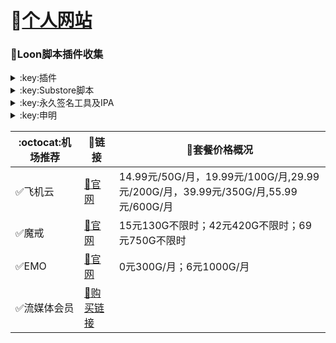 # 🔔[个人网站](https://whatshub.top)
### :balloon:Loon脚本插件收集  


<details>
   <summary>:key:插件</summary>   

🌟加入[插件仓库](https://loons.vercel.app)（原作者peng-ym） 请在[这里](https://github.com/deezertidal/private/issues/2)回复插件路径
|:octocat:插件|:link:链接|:pushpin:操作说明|
|--|--|--|
|:balloon:插件直装|[:link:链接地址](https://whatshub.top/loon.html)|手机访问
|:balloon:插件仓库|[:link:链接地址](https://loons.vercel.app)|手机访问
|:white_check_mark:4in1|[:link:链接地址](https://whatshub.top/plugin/4in1.plugin)|配置-插件-粘贴链接
|:white_check_mark:去广告|[:link:链接地址](https://whatshub.top/plugin/startingad.plugin)|配置-插件-粘贴链接
|:white_check_mark:去广告mix|[:link:链接地址](https://whatshub.top/plugin/adultra.plugin)|配置-插件-粘贴链接
|:white_check_mark:去广告mix+|[:link:链接地址](https://whatshub.top/plugin/adultraplus.plugin)|配置-插件-粘贴链接
|:white_check_mark:Sub-Store|[:link:链接地址](https://raw.githubusercontent.com/Peng-YM/Sub-Store/master/config/Loon.plugin)|配置-插件-粘贴链接
|:white_check_mark:百度云加速|[:link:链接地址](https://whatshub.top/plugin/BaiduCloud.plugin)|配置-插件-粘贴链接
|:white_check_mark:扫描全能王|[:link:链接地址](https://whatshub.top/plugin/CamScanner.plugin)|配置-插件-粘贴链接
|:white_check_mark:Emby|[:link:链接地址](https://whatshub.top/plugin/Emby.plugin)|配置-插件-粘贴链接
|:white_check_mark:酷我会员|[:link:链接地址](https://whatshub.top/plugin/KuwoVip.plugin)|配置-插件-粘贴链接
|:white_check_mark:酷我数字专辑解锁|[:link:链接地址](https://whatshub.top/plugin/kuwo-unlock.plugin)|配置-插件-粘贴链接
|:white_check_mark:历史价格|[:link:链接地址](https://whatshub.top/plugin/Price.plugin)|配置-插件-粘贴链接
|:white_check_mark:WPS会员解锁|[:link:链接地址](https://whatshub.top/plugin/WPS.plugin)|配置-插件-粘贴链接
|:white_check_mark:Nicegram会员解锁|[:link:链接地址](https://whatshub.top/plugin/nicegram.plugin)|配置-插件-粘贴链接
|:white_check_mark:财新文章解锁|[:link:链接地址](https://whatshub.top/plugin/caixin.plugin)|配置-插件-粘贴链接
|:white_check_mark:spotify会员解锁|[:link:链接地址](https://whatshub.top/plugin/SpotifyPremium.plugin)|配置-插件-粘贴链接
|:white_check_mark:SoundCloud Go+|[:link:链接地址](https://whatshub.top/plugin/soundcloud.plugin)|配置-插件-粘贴链接
|:white_check_mark:切换百度搜索|[:link:链接地址](https://whatshub.top/plugin/B-Search.plugin)|配置-插件-粘贴链接 地址栏输入bd+空格+关键字
|:white_check_mark:代理链路检测|[:link:链接地址](https://whatshub.top/plugin/NodeLinkCheck.plugin)|配置-插件-粘贴链接
|:white_check_mark:网络模式切换|[:link:链接地址](https://whatshub.top/plugin/Running-Mode.plugin)|配置-插件-粘贴链接 自行修改[脚本](https://whatshub.top/plugin/Running-Mode.js)参数
|:white_check_mark:波点音乐|[:link:链接地址](https://whatshub.top/plugin/Bodian.plugin)|配置-插件-粘贴链接
|:white_check_mark:禁用iOS更新|[:link:链接地址](https://whatshub.top/plugin/DisableUpdate.plugin)|配置-插件-粘贴链接
|:white_check_mark:奈飞评分|[:link:链接地址](https://whatshub.top/plugin/Ratings.plugin)|配置-插件-粘贴链接
|:white_check_mark:番茄小说|[:link:链接地址](https://whatshub.top/plugin/fanqienovel.plugin)|配置-插件-粘贴链接
|:white_check_mark:TestFlight|[:link:链接地址](https://whatshub.top/plugin/iRingo_TestFlight.plugin)|配置-插件-粘贴链接
|:white_check_mark:BoxJS|[:link:链接地址](https://raw.githubusercontent.com/chavyleung/scripts/master/box/rewrite/boxjs.rewrite.loon.tf.plugin)|配置-插件-粘贴链接-safari-boxjs.com-添加到主屏幕
|:white_check_mark:Bili换区|[:link:链接地址](https://raw.githubusercontent.com/Coldvvater/Loon/master/Plugin/Bili_Auto_Regions.plugin)|配置-插件-粘贴链接
|:white_check_mark:Q-Search|[:link:链接地址](https://raw.githubusercontent.com/Coldvvater/Loon/master/Plugin/Q-Search.plugin)|配置-插件-粘贴链接（需设置duckduckgo为默认搜索引擎）
|:white_check_mark:豆瓣影视|[:link:链接地址](https://raw.githubusercontent.com/Coldvvater/Loon/master/Plugin/DouBanPlay.plugin)|配置-插件-粘贴链接
|:white_check_mark:字幕增强双语|[:link:链接地址](https://raw.githubusercontent.com/DualSubs/DualSubs/main/plugin/DualSubs.plugin)|配置-插件-粘贴链接
|:white_check_mark:YouTube双语|[:link:链接地址](https://raw.githubusercontent.com/DualSubs/DualSubs/main/plugin/DualSubs.YouTube.plugin)|配置-插件-粘贴链接
|:white_check_mark:签到脚本Cookie获取|[:link:链接地址](https://raw.githubusercontent.com/NobyDa/Script/master/Loon/Loon_GetCookie.plugin)|配置-插件-粘贴链接
|:white_check_mark:TF账户管理|[:link:链接地址](https://raw.githubusercontent.com/NobyDa/Script/master/Loon/Loon_TF_Account.plugin)|配置-插件-粘贴链接
|:white_check_mark:巴哈姆特动画疯|[:link:链接地址](https://raw.githubusercontent.com/NobyDa/Script/master/Loon/Loon_Bahamut_ADS.plugin)|配置-插件-粘贴链接
|:white_check_mark:115网盘|[:link:链接地址](https://raw.githubusercontent.com/Tartarus2014/Loon-Script/master/Plugin/115.plugin)|配置-插件-粘贴链接
|:white_check_mark:节点流媒体支持检测|[:link:链接地址](https://raw.githubusercontent.com/Tartarus2014/Loon-Script/master/Plugin/MediaCheck.plugin)|配置-插件-粘贴链接
|:white_check_mark:微博去广告|[:link:链接地址](https://raw.githubusercontent.com/Tartarus2014/Loon-Script/master/Plugin/Block/WeiboAds.plugin)|配置-插件-粘贴链接
|:white_check_mark:知乎去广告|[:link:链接地址](https://raw.githubusercontent.com/Tartarus2014/Loon-Script/master/Plugin/Block/ZhiHu.plugin)|配置-插件-粘贴链接
|:white_check_mark:跳过代理检测|[:link:链接地址](https://raw.githubusercontent.com/Tartarus2014/Loon-Script/master/Plugin/skip-proxy.plugin)|配置-插件-粘贴链接
|:white_check_mark:DNS解析|[:link:链接地址](https://raw.githubusercontent.com/VirgilClyne/VirgilClyne/main/modules/DNS/DNS.plugin)|配置-插件-粘贴链接
|:white_check_mark:iOS天气|[:link:链接地址](https://raw.githubusercontent.com/VirgilClyne/iRingo/main/plugin/Weather.plugin)|配置-插件-粘贴链接
|:white_check_mark:iOS定位|[:link:链接地址](https://raw.githubusercontent.com/VirgilClyne/iRingo/main/plugin/Location.plugin)|配置-插件-粘贴链接
|:white_check_mark:iOSMitM|[:link:链接地址](https://raw.githubusercontent.com/VirgilClyne/iRingo/main/plugin/MitM.plugin)|配置-插件-粘贴链接
|:white_check_mark:Siri|[:link:链接地址](https://raw.githubusercontent.com/VirgilClyne/iRingo/main/plugin/Siri.plugin)|配置-插件-粘贴链接
|:white_check_mark:Apple News|[:link:链接地址](https://raw.githubusercontent.com/VirgilClyne/iRingo/main/plugin/News.plugin)|配置-插件-粘贴链接
|:white_check_mark:Apple TV|[:link:链接地址](https://raw.githubusercontent.com/VirgilClyne/iRingo/main/plugin/TV.plugin)|配置-插件-粘贴链接
|:white_check_mark:流利说解锁|[:link:链接地址](https://whatshub.top/plugin/lls.plugin)|配置-插件-粘贴链接
|:white_check_mark:JibJab|[:link:链接地址](https://whatshub.top/plugin/jibjab.plugin)|配置-插件-粘贴链接
|:white_check_mark:Mix Camera|[:link:链接地址](https://whatshub.top/plugin/mix.plugin)|配置-插件-粘贴链接
|:white_check_mark:Picsart|[:link:链接地址](https://whatshub.top/plugin/picsart.plugin)|配置-插件-粘贴链接
|:white_check_mark:Polarr|[:link:链接地址](https://whatshub.top/plugin/polarr.plugin)|配置-插件-粘贴链接
|:white_check_mark:皮皮虾|[:link:链接地址](https://whatshub.top/plugin/ppx.plugin)|配置-插件-粘贴链接
|:white_check_mark:VSCO|[:link:链接地址](https://whatshub.top/plugin/vsco.plugin)|配置-插件-粘贴链接
|:white_check_mark:小影|[:link:链接地址](https://whatshub.top/plugin/xiaoying.plugin)|配置-插件-粘贴链接
|:white_check_mark:香蕉视频|[:link:链接地址](https://whatshub.top/plugin/xjsp.plugin)|配置-插件-粘贴链接
|:white_check_mark:ColorWidgets小组件|[:link:链接地址](https://whatshub.top/plugin/colorwidgets.plugin)|配置-插件-粘贴链接
|:white_check_mark:Alarmy闹钟解锁|[:link:链接地址](https://whatshub.top/plugin/alarmy.plugin)|配置-插件-粘贴链接
|:white_check_mark:彩云天气提醒|[:link:链接地址](https://whatshub.top/plugin/caiyun.plugin)|配置-插件-粘贴链接
|:white_check_mark:Aloha浏览器|[:link:链接地址](https://whatshub.top/plugin/aloha.plugin)|配置-插件-粘贴链接
|:white_check_mark:BedtimeFan助眠风扇|[:link:链接地址](https://whatshub.top/plugin/BedtimeFan.plugin)|配置-插件-粘贴链接
|:white_check_mark:Bazaart解锁|[:link:链接地址](https://whatshub.top/plugin/bazaart.plugin)|配置-插件-粘贴链接
|:white_check_mark:DailyYoga解锁|[:link:链接地址](https://whatshub.top/plugin/daily-yoga.plugin)|配置-插件-粘贴链接
|:white_check_mark:Darkroom解锁|[:link:链接地址](https://whatshub.top/plugin/darkroom.plugin)|配置-插件-粘贴链接
|:white_check_mark:Fabulous解锁|[:link:链接地址](https://whatshub.top/plugin/fabulous.plugin)|配置-插件-粘贴链接
|:white_check_mark:Invideo解锁|[:link:链接地址](https://whatshub.top/plugin/invideo.plugin)|配置-插件-粘贴链接
|:white_check_mark:忆飞Gif解锁|[:link:链接地址](https://whatshub.top/plugin/giftr.plugin)|配置-插件-粘贴链接
|:white_check_mark:句读解锁|[:link:链接地址](https://whatshub.top/plugin/judou.plugin)|配置-插件-粘贴链接
|:white_check_mark:Kika会员解锁|[:link:链接地址](https://whatshub.top/plugin/kika.plugin)|配置-插件-粘贴链接
|:white_check_mark:Mojo会员解锁|[:link:链接地址](https://whatshub.top/plugin/mojo.plugin)|配置-插件-粘贴链接
|:white_check_mark:Musixmatch解锁|[:link:链接地址](https://whatshub.top/plugin/musixmatch.plugin)|配置-插件-粘贴链接
|:white_check_mark:MyFitnessPal解锁|[:link:链接地址](https://whatshub.top/plugin/myfitnesspal.plugin)|配置-插件-粘贴链接
|:white_check_mark:Now冥想解锁|[:link:链接地址](https://whatshub.top/plugin/now.plugin)|配置-插件-粘贴链接
|:white_check_mark:奶由壁纸解锁|[:link:链接地址](https://whatshub.top/plugin/nybz.plugin)|配置-插件-粘贴链接
|:white_check_mark:Piccollage解锁|[:link:链接地址](https://whatshub.top/plugin/piccollage.plugin)|配置-插件-粘贴链接
|:white_check_mark:Pixelcut解锁|[:link:链接地址](https://whatshub.top/plugin/pixelcut.plugin)|配置-插件-粘贴链接
|:white_check_mark:时光手账解锁|[:link:链接地址](https://whatshub.top/plugin/sgsz.plugin)|配置-插件-粘贴链接
|:white_check_mark:ShadowLink解锁会员节点|[:link:链接地址](https://whatshub.top/plugin/shadowlinkvpn.plugin)|配置-插件-粘贴链接
|:white_check_mark:Smallpdf解锁|[:link:链接地址](https://whatshub.top/plugin/smallpdf.plugin)|配置-插件-粘贴链接
|:white_check_mark:Tangerine解锁|[:link:链接地址](https://whatshub.top/plugin/tangerine.plugin)|配置-插件-粘贴链接
|:white_check_mark:Ten Percent解锁|[:link:链接地址](https://whatshub.top/plugin/tenpercent.plugin)|配置-插件-粘贴链接
|:white_check_mark:迅雷会员解锁|[:link:链接地址](https://whatshub.top/plugin/thunder.plugin)|配置-插件-粘贴链接
|:white_check_mark:Workout For Women解锁|[:link:链接地址](https://whatshub.top/plugin/wfw.plugin)|配置-插件-粘贴链接
|:white_check_mark:Widgetsmith解锁|[:link:链接地址](https://whatshub.top/plugin/widgetsmith.plugin)|配置-插件-粘贴链接
|:white_check_mark:万能变声器解锁|[:link:链接地址](https://whatshub.top/plugin/wnbsq.plugin)|配置-插件-粘贴链接
|:white_check_mark:指尖时光解锁会员|[:link:链接地址](https://whatshub.top/plugin/zjsg.plugin)|配置-插件-粘贴链接
|:white_check_mark:傲软抠图会员|[:link:链接地址](https://whatshub.top/plugin/apowersoft.plugin)|配置-插件-粘贴链接
|:white_check_mark:Appraven Pro|[:link:链接地址](https://whatshub.top/plugin/appraven.plugin)|配置-插件-粘贴链接
|:white_check_mark:布丁锁屏|[:link:链接地址](https://whatshub.top/plugin/bdsp.plugin)|配置-插件-粘贴链接
|:white_check_mark:Bilibili 1080P|[:link:链接地址](https://whatshub.top/plugin/bili.plugin)|配置-插件-粘贴链接
|:white_check_mark:BOOM会员解锁|[:link:链接地址](https://whatshub.top/plugin/boom.plugin)|配置-插件-粘贴链接
|:white_check_mark:克拉壁纸|[:link:链接地址](https://whatshub.top/plugin/clarity.plugin)|配置-插件-粘贴链接
|:white_check_mark:彩云天气SVIP|[:link:链接地址](https://whatshub.top/plugin/colorweather.plugin)|配置-插件-粘贴链接
|:white_check_mark:Ellabook VIP|[:link:链接地址](https://whatshub.top/plugin/ellabook.plugin)|配置-插件-粘贴链接
|:white_check_mark:Fimo Pro|[:link:链接地址](https://whatshub.top/plugin/fimo.plugin)|配置-插件-粘贴链接
|:white_check_mark:i Love PDF解锁|[:link:链接地址](https://whatshub.top/plugin/ilovepdf.plugin)|配置-插件-粘贴链接
|:white_check_mark:美图秀秀VIP|[:link:链接地址](https://whatshub.top/plugin/meituxx.plugin)|配置-插件-粘贴链接
|:white_check_mark:起伏会员解锁|[:link:链接地址](https://whatshub.top/plugin/qifu.plugin)|配置-插件-粘贴链接
|:white_check_mark:Symbolab Pro|[:link:链接地址](https://whatshub.top/plugin/symbolab.plugin)|配置-插件-粘贴链接
|:white_check_mark:Pixiv Show|[:link:链接地址](https://raw.githubusercontent.com/I-am-R-E/Functional-Store-Hub/Master/PixivShow/Loon.plugin)|配置-插件-粘贴链接
|:white_check_mark:B612咔叽|[:link:链接地址](https://whatshub.top/plugin/b612.plugin)|配置-插件-粘贴链接
|:white_check_mark:儿歌点点会员|[:link:链接地址](https://whatshub.top/plugin/egdd.plugin)|配置-插件-粘贴链接
|:white_check_mark:hyperweb会员解锁|[:link:链接地址](https://whatshub.top/plugin/hyperweb.plugin)|配置-插件-粘贴链接
|:white_check_mark:Molycam会员|[:link:链接地址](https://whatshub.top/plugin/molycam.plugin)|配置-插件-粘贴链接
|:white_check_mark:Photomath会员|[:link:链接地址](https://whatshub.top/plugin/photomath.plugin)|配置-插件-粘贴链接
|:white_check_mark:西窗烛解锁|[:link:链接地址](https://whatshub.top/plugin/xcz.plugin)|配置-插件-粘贴链接
|:white_check_mark:Accuweather解锁|[:link:链接地址](https://whatshub.top/plugin/accu.plugin)|配置-插件-粘贴链接
|:white_check_mark:Meistertask解锁|[:link:链接地址](https://whatshub.top/plugin/meistertask.plugin)|配置-插件-粘贴链接
|:white_check_mark:一言解锁|[:link:链接地址](https://whatshub.top/plugin/yiyan.plugin)|配置-插件-粘贴链接
|:white_check_mark:Fantastical解锁|[:link:链接地址](https://whatshub.top/plugin/fantastical.plugin)|配置-插件-粘贴链接
|:white_check_mark:云听解锁|[:link:链接地址](https://whatshub.top/plugin/yunting.plugin)|配置-插件-粘贴链接
|:white_check_mark:豌豆清单解锁|[:link:链接地址](https://whatshub.top/plugin/wdqd.plugin)|配置-插件-粘贴链接
|:white_check_mark:EMMO解锁|[:link:链接地址](https://whatshub.top/plugin/emmo.plugin)|配置-插件-粘贴链接
|:white_check_mark:小习惯解锁|[:link:链接地址](https://whatshub.top/plugin/xxg.plugin)|配置-插件-粘贴链接
|:white_check_mark:读书笔记解锁|[:link:链接地址](https://whatshub.top/plugin/dsbj.plugin)|配置-插件-粘贴链接
|:white_check_mark:斑马海报解锁|[:link:链接地址](https://whatshub.top/plugin/zebra.plugin)|配置-插件-粘贴链接
|:white_check_mark:My Plate解锁|[:link:链接地址](https://whatshub.top/plugin/myplate.plugin)|配置-插件-粘贴链接
|❌I AM解锁|[:link:链接地址](https://whatshub.top/plugin/iam.plugin)|配置-插件-粘贴链接
|:white_check_mark:iMuseum解锁|[:link:链接地址](https://whatshub.top/plugin/imuseum.plugin)|配置-插件-粘贴链接
|:white_check_mark:Audiomack解锁|[:link:链接地址](https://whatshub.top/plugin/audiomack.plugin)|配置-插件-粘贴链接
|:white_check_mark:Grammarly解锁|[:link:链接地址](https://whatshub.top/plugin/grammarly.plugin)|配置-插件-粘贴链接
|:white_check_mark:TOKCAM解锁|[:link:链接地址](https://whatshub.top/plugin/tokcam.plugin)|配置-插件-粘贴链接
|:white_check_mark:图图记账解锁|[:link:链接地址](https://whatshub.top/plugin/tutu.plugin)|配置-插件-粘贴链接
|:white_check_mark:WallCraft解锁|[:link:链接地址](https://whatshub.top/plugin/wallcraft.plugin)|配置-插件-粘贴链接
|:white_check_mark:新语听书解锁|[:link:链接地址](https://whatshub.top/plugin/xyts.plugin)|配置-插件-粘贴链接
|:white_check_mark:一甜相机解锁|[:link:链接地址](https://whatshub.top/plugin/yitian.plugin)|配置-插件-粘贴链接
|:white_check_mark:Grow解锁|[:link:链接地址](https://whatshub.top/plugin/grow.plugin)|配置-插件-粘贴链接
|:white_check_mark:Xmind思维导图|[:link:链接地址](https://whatshub.top/plugin/xmind.plugin)|配置-插件-粘贴链接
|:white_check_mark:微信公众号去广告|[:link:链接地址](https://whatshub.top/plugin/wechatad.plugin)|配置-插件-粘贴链接
|:white_check_mark:微博去广告|[:link:链接地址](https://whatshub.top/plugin/weiboad.plugin)|配置-插件-粘贴链接
|:white_check_mark:哔哩哔哩去广告|[:link:链接地址](https://whatshub.top/plugin/biliad.plugin)|配置-插件-粘贴链接
|:white_check_mark:喜马拉雅去广告|[:link:链接地址](https://whatshub.top/plugin/xmlyad.plugin)|配置-插件-粘贴链接
|:white_check_mark:网易蜗牛阅读|[:link:链接地址](https://whatshub.top/plugin/wnds.plugin)|配置-插件-粘贴链接
|:white_check_mark:马卡龙玩图|[:link:链接地址](https://whatshub.top/plugin/mklwt.plugin)|配置-插件-粘贴链接
|:white_check_mark:第一弹解锁|[:link:链接地址](https://whatshub.top/plugin/dyd.plugin)|配置-插件-粘贴链接
|:white_check_mark:海豚记账本|[:link:链接地址](https://whatshub.top/plugin/htjzb.plugin)|配置-插件-粘贴链接
|:white_check_mark:PEAK解锁|[:link:链接地址](https://whatshub.top/plugin/peak.plugin)|配置-插件-粘贴链接
|:white_check_mark:Pillow解锁|[:link:链接地址](https://whatshub.top/plugin/pillow.plugin)|配置-插件-粘贴链接
|:white_check_mark:PocketLists解锁|[:link:链接地址](https://whatshub.top/plugin/pocketlists.plugin)|配置-插件-粘贴链接
|:white_check_mark:知音漫客解锁|[:link:链接地址](https://whatshub.top/plugin/zymk.plugin)|配置-插件-粘贴链接
|:white_check_mark:有道云笔记解锁|[:link:链接地址](https://whatshub.top/plugin/ydybj.plugin)|配置-插件-粘贴链接
|:white_check_mark:Vista看天下解锁|[:link:链接地址](https://whatshub.top/plugin/vista.plugin)|配置-插件-粘贴链接
|:white_check_mark:PhotosShop Express会员解锁|[:link:链接地址](https://whatshub.top/plugin/photoshop.plugin)|配置-插件-粘贴链接
|:white_check_mark:人人视频去广告|[:link:链接地址](https://whatshub.top/plugin/rrsp.plugin)|配置-插件-粘贴链接
|:white_check_mark:七猫小说解锁|[:link:链接地址](https://whatshub.top/plugin/qmxs.plugin)|配置-插件-粘贴链接
|:white_check_mark:漫画台小程序解锁|[:link:链接地址](https://whatshub.top/plugin/mht.plugin)|配置-插件-粘贴链接
|:white_check_mark:Notability解锁|[:link:链接地址](https://whatshub.top/plugin/notability.plugin)|配置-插件-粘贴链接
|:white_check_mark:爱美剧解锁|[:link:链接地址](https://whatshub.top/plugin/amj.plugin)|配置-插件-粘贴链接
|:white_check_mark:白描黄金会员|[:link:链接地址](https://whatshub.top/plugin/baimiao.plugin)|配置-插件-粘贴链接
|:white_check_mark:OldRoll相机解锁|[:link:链接地址](https://whatshub.top/plugin/oldroll.plugin)|配置-插件-粘贴链接
|:white_check_mark:少年得到解锁会员|[:link:链接地址](https://whatshub.top/plugin/sndd.plugin)|配置-插件-粘贴链接
|:white_check_mark:大蓝鲸|[:link:链接地址](https://whatshub.top/plugin/dalanjing.plugin)|配置-插件-粘贴链接
|:white_check_mark:螺畤大语文解锁会员|[:link:链接地址](https://whatshub.top/plugin/lsdyw.plugin)|配置-插件-粘贴链接
|:white_check_mark:语文趣配音解锁会员|[:link:链接地址](https://whatshub.top/plugin/ywqpy.plugin)|配置-插件-粘贴链接
|:white_check_mark:配音秀解锁会员|[:link:链接地址](https://whatshub.top/plugin/pyx.plugin)|配置-插件-粘贴链接
|:white_check_mark:纸条年度会员解锁|[:link:链接地址](https://whatshub.top/plugin/zhitiao.plugin)|配置-插件-粘贴链接
|:white_check_mark:石墨文档解锁|[:link:链接地址](https://whatshub.top/plugin/smwd.plugin)|配置-插件-粘贴链接
|:white_check_mark:美篇解锁vip|[:link:链接地址](https://whatshub.top/plugin/meipian.plugin)|配置-插件-粘贴链接
|:white_check_mark:Adobe LightRoom解锁|[:link:链接地址](https://whatshub.top/plugin/lightroom.plugin)|配置-插件-粘贴链接
|:white_check_mark:Calm解锁|[:link:链接地址](https://whatshub.top/plugin/calm.plugin)|配置-插件-粘贴链接
|:white_check_mark:NFC门禁卡公交卡|[:link:链接地址](https://whatshub.top/plugin/nfc.plugin)|配置-插件-粘贴链接
|:white_check_mark:搜图神器|[:link:链接地址](https://whatshub.top/plugin/stsq.plugin)|配置-插件-粘贴链接
|:white_check_mark:https抓包|[:link:链接地址](https://whatshub.top/plugin/https.plugin)|配置-插件-粘贴链接
|:white_check_mark:SSA丝社|[:link:链接地址](https://whatshub.top/plugin/ssa.plugin)|配置-插件-粘贴链接
|:white_check_mark:小小优趣|[:link:链接地址](https://whatshub.top/plugin/xxyq.plugin)|配置-插件-粘贴链接
|:white_check_mark:幻影相册|[:link:链接地址](https://whatshub.top/plugin/hyxc.plugin)|配置-插件-粘贴链接
|:white_check_mark:精塾国学|[:link:链接地址](https://whatshub.top/plugin/jsgx.plugin)|配置-插件-粘贴链接
|:white_check_mark:PrettyUp|[:link:链接地址](https://whatshub.top/plugin/prettyup.plugin)|配置-插件-粘贴链接
|:white_check_mark:Cubox|[:link:链接地址](https://whatshub.top/plugin/cubox.plugin)|配置-插件-粘贴链接
|:white_check_mark:pandora订阅管理|[:link:链接地址](https://whatshub.top/plugin/pandora.plugin)|配置-插件-粘贴链接
|:white_check_mark:微信阅读积分兑换|[:link:链接地址](https://whatshub.top/plugin/wechatread.plugin)|请查阅脚本内教程
|:white_check_mark:来音智能陪练|[:link:链接地址](https://whatshub.top/plugin/ly.plugin)|配置-插件-粘贴链接
|:white_check_mark:熊掌记|[:link:链接地址](https://whatshub.top/plugin/xzj.plugin)|配置-插件-粘贴链接
|❌Notboring解锁|[:link:链接地址](https://whatshub.top/plugin/notboring.plugin)|配置-插件-粘贴链接
|:white_check_mark:如期扫码解锁|[:link:链接地址](https://whatshub.top/plugin/rq.plugin)|配置-插件-粘贴链接
|:white_check_mark:CEO周课|[:link:链接地址](https://whatshub.top/plugin/ceo.plugin)|配置-插件-粘贴链接
|:white_check_mark:Fileball|[:link:链接地址](https://whatshub.top/plugin/fileball.plugin)|配置-插件-粘贴链接
|:white_check_mark:1blocker|[:link:链接地址](https://whatshub.top/plugin/1blocker.plugin)|配置-插件-粘贴链接
|:white_check_mark:AI换脸秀|[:link:链接地址](https://whatshub.top/plugin/ai.plugin)|配置-插件-粘贴链接
|:white_check_mark:proknockout|[:link:链接地址](https://whatshub.top/plugin/proknockout.plugin)|配置-插件-粘贴链接
|:white_check_mark:青柠海报|[:link:链接地址](https://whatshub.top/plugin/qnhb.plugin)|配置-插件-粘贴链接
|:white_check_mark:FainTV|[:link:链接地址](https://whatshub.top/plugin/faintv.plugin)|配置-插件-粘贴链接
|:white_check_mark:微信听书|[:link:链接地址](https://whatshub.top/plugin/wxts.plugin)|配置-插件-粘贴链接
|:white_check_mark:人民日报去广告|[:link:链接地址](https://whatshub.top/plugin/rmrb.plugin)|配置-插件-粘贴链接
|:white_check_mark:爱企查|[:link:链接地址](https://whatshub.top/plugin/aqc.plugin)|配置-插件-粘贴链接
|:white_check_mark:微信读书免费卡解锁|[:link:链接地址](https://whatshub.top/plugin/wxds.plugin)|配置-插件-粘贴链接
|:white_check_mark:chic|[:link:链接地址](https://whatshub.top/plugin/chic.plugin)|配置-插件-粘贴链接
|:white_check_mark:有道词典|[:link:链接地址](https://whatshub.top/plugin/ydcd.plugin)|配置-插件-粘贴链接
|:white_check_mark:一路听天下|[:link:链接地址](https://whatshub.top/plugin/ylttx.plugin)|配置-插件-粘贴链接
|:white_check_mark:网速测试大师|[:link:链接地址](https://whatshub.top/plugin/wscsds.plugin)|配置-插件-粘贴链接
|:white_check_mark:网速管家|[:link:链接地址](https://whatshub.top/plugin/wsgj.plugin)|配置-插件-粘贴链接
|:white_check_mark:EFEKT美易|[:link:链接地址](https://whatshub.top/plugin/efekt.plugin)|配置-插件-粘贴链接
|:white_check_mark:WPS稻壳|[:link:链接地址](https://whatshub.top/plugin/doc.plugin)|配置-插件-粘贴链接
|:white_check_mark:米克锁屏|[:link:链接地址](https://whatshub.top/plugin/mksp.plugin)|配置-插件-粘贴链接
|:white_check_mark:阿布睡前故事|[:link:链接地址](https://whatshub.top/plugin/absqgs.plugin)|配置-插件-粘贴链接
|:white_check_mark:collart|[:link:链接地址](https://whatshub.top/plugin/collart.plugin)|配置-插件-粘贴链接
|:white_check_mark:博商小麦|[:link:链接地址](https://whatshub.top/plugin/bsxm.plugin)|配置-插件-粘贴链接
|:white_check_mark:MEMRISE|[:link:链接地址](https://whatshub.top/plugin/memrise.plugin)|配置-插件-粘贴链接
|:white_check_mark:堆糖|[:link:链接地址](https://whatshub.top/plugin/duitang.plugin)|配置-插件-粘贴链接
|:white_check_mark:Flomo|[:link:链接地址](https://whatshub.top/plugin/folomo.plugin)|配置-插件-粘贴链接
|:white_check_mark:APTV|[:link:链接地址](https://whatshub.top/plugin/aptv.plugin)|配置-插件-粘贴链接
|:white_check_mark:香哈菜谱大全|[:link:链接地址](https://whatshub.top/plugin/cp.plugin)|配置-插件-粘贴链接
|:white_check_mark:长相思|[:link:链接地址](https://whatshub.top/plugin/cxs.plugin)|配置-插件-粘贴链接
|:white_check_mark:电子请柬制作|[:link:链接地址](https://whatshub.top/plugin/dzqj.plugin)|配置-插件-粘贴链接
|:white_check_mark:黄油相机|[:link:链接地址](https://whatshub.top/plugin/hyxj.plugin)|配置-插件-粘贴链接
|:white_check_mark:Lingokids|[:link:链接地址](https://whatshub.top/plugin/lingokids.plugin)|配置-插件-粘贴链接
|:white_check_mark:百度文库阅读解锁|[:link:链接地址](https://whatshub.top/plugin/bdwk.plugin)|配置-插件-粘贴链接
|:white_check_mark:Craft|[:link:链接地址](https://whatshub.top/plugin/craft.plugin)|配置-插件-粘贴链接
|:white_check_mark:Panda小组件|[:link:链接地址](https://whatshub.top/plugin/panda.plugin)|配置-插件-粘贴链接
|:white_check_mark:Keep|[:link:链接地址](https://whatshub.top/plugin/keep.plugin)|配置-插件-粘贴链接
|:white_check_mark:Documents|[:link:链接地址](https://whatshub.top/plugin/documents.plugin)|配置-插件-粘贴链接
|:white_check_mark:Planny|[:link:链接地址](https://whatshub.top/plugin/planny.plugin)|配置-插件-粘贴链接
|:white_check_mark:Ego Reader|[:link:链接地址](https://whatshub.top/plugin/ego.plugin)|配置-插件-粘贴链接
|:white_check_mark:极速扫描仪|[:link:链接地址](https://whatshub.top/plugin/jssmy.plugin)|配置-插件-粘贴链接
|:white_check_mark:指尖笔记|[:link:链接地址](https://whatshub.top/plugin/zjbj.plugin)|配置-插件-粘贴链接
|:white_check_mark:钱迹|[:link:链接地址](https://whatshub.top/plugin/qj.plugin)|配置-插件-粘贴链接
|:white_check_mark:Agenda|[:link:链接地址](https://whatshub.top/plugin/agenda.plugin)|配置-插件-粘贴链接
|:white_check_mark:多重搜索|[:link:链接地址](https://whatshub.top/plugin/multisearch.plugin)|配置-插件-粘贴链接
|:white_check_mark:即刻运动|[:link:链接地址](https://whatshub.top/plugin/jkyd.plugin)|配置-插件-粘贴链接
|:white_check_mark:Day One|[:link:链接地址](https://whatshub.top/plugin/dayone.plugin)|配置-插件-粘贴链接
|:white_check_mark:Usage|[:link:链接地址](https://whatshub.top/plugin/usage.plugin)|配置-插件-粘贴链接
|:white_check_mark:谜底时钟|[:link:链接地址](https://whatshub.top/plugin/mdsz.plugin)|配置-插件-粘贴链接
|:white_check_mark:MoenyThings|[:link:链接地址](https://whatshub.top/plugin/moneythings.plugin)|配置-插件-粘贴链接
|:white_check_mark:手机扫描仪|[:link:链接地址](https://whatshub.top/plugin/sjsmy.plugin)|配置-插件-粘贴链接
|:white_check_mark:Sorted|[:link:链接地址](https://whatshub.top/plugin/sorted.plugin)|配置-插件-粘贴链接
|:white_check_mark:尽简衣橱|[:link:链接地址](https://whatshub.top/plugin/jjyc.plugin)|配置-插件-粘贴链接
|:white_check_mark:看理想|[:link:链接地址](https://whatshub.top/plugin/klx.plugin)|配置-插件-粘贴链接
|:white_check_mark:目标地图|[:link:链接地址](https://whatshub.top/plugin/mbdt.plugin)|配置-插件-粘贴链接
|:white_check_mark:拼图酱|[:link:链接地址](https://whatshub.top/plugin/ptj.plugin)|配置-插件-粘贴链接
|:white_check_mark:向日葵阅读|[:link:链接地址](https://whatshub.top/plugin/xrk.plugin)|配置-插件-粘贴链接
|:white_check_mark:卡片日记|[:link:链接地址](https://whatshub.top/plugin/kprj.plugin)|配置-插件-粘贴链接
|:white_check_mark:莉景天气|[:link:链接地址](https://whatshub.top/plugin/ljtq.plugin)|配置-插件-粘贴链接
|:white_check_mark:Motivation|[:link:链接地址](https://whatshub.top/plugin/motivation.plugin)|配置-插件-粘贴链接
|:white_check_mark:PDF Viewer|[:link:链接地址](https://whatshub.top/plugin/pdfviewer.plugin)|配置-插件-粘贴链接
|:white_check_mark:Percento|[:link:链接地址](https://whatshub.top/plugin/percento.plugin)|配置-插件-粘贴链接
|:white_check_mark:Pixelance|[:link:链接地址](https://whatshub.top/plugin/pixelance.plugin)|配置-插件-粘贴链接
|:white_check_mark:Retake|[:link:链接地址](https://whatshub.top/plugin/retake.plugin)|配置-插件-粘贴链接
|:white_check_mark:色采|[:link:链接地址](https://whatshub.top/plugin/sc.plugin)|配置-插件-粘贴链接
|:white_check_mark:闪萌表情|[:link:链接地址](https://whatshub.top/plugin/smbq.plugin)|配置-插件-粘贴链接
|:white_check_mark:音频剪辑|[:link:链接地址](https://whatshub.top/plugin/ypjj.plugin)|配置-插件-粘贴链接
|:white_check_mark:Varlens|[:link:链接地址](https://whatshub.top/plugin/varlens.plugin)|配置-插件-粘贴链接
|:white_check_mark:一木记账|[:link:链接地址](https://whatshub.top/plugin/ymjz.plugin)|配置-插件-粘贴链接
|:white_check_mark:Drafts|[:link:链接地址](https://whatshub.top/plugin/drafts.plugin)|配置-插件-粘贴链接
|:white_check_mark:叮叮水印相机|[:link:链接地址](https://whatshub.top/plugin/ddsyxj.plugin)|配置-插件-粘贴链接
|:white_check_mark:Emote|[:link:链接地址](https://whatshub.top/plugin/emote.plugin)|配置-插件-粘贴链接
|:white_check_mark:灵敢足迹|[:link:链接地址](https://whatshub.top/plugin/lgzj.plugin)|配置-插件-粘贴链接
|:white_check_mark:7分钟HIIT运动|[:link:链接地址](https://whatshub.top/plugin/seven.plugin)|配置-插件-粘贴链接
|:white_check_mark:私密相册管家|[:link:链接地址](https://whatshub.top/plugin/smxcgj.plugin)|配置-插件-粘贴链接
|:white_check_mark:FitnessView|[:link:链接地址](https://whatshub.top/plugin/fnv.plugin)|配置-插件-粘贴链接
|:white_check_mark:TODO清单|[:link:链接地址](https://whatshub.top/plugin/todo.plugin)|配置-插件-粘贴链接
|:white_check_mark:淘票票评分|[:link:链接地址](https://whatshub.top/plugin/tpp.plugin)|配置-插件-粘贴链接
|:white_check_mark:天天豆|[:link:链接地址](https://whatshub.top/plugin/ttd.plugin)|配置-插件-粘贴链接
|:white_check_mark:咖映|[:link:链接地址](https://whatshub.top/plugin/ky.plugin)|配置-插件-粘贴链接
|:white_check_mark:VCUS|[:link:链接地址](https://whatshub.top/plugin/vcus.plugin)|配置-插件-粘贴链接
|:white_check_mark:傲软PDF编辑|[:link:链接地址](https://whatshub.top/plugin/arpdfbj.plugin)|配置-插件-粘贴链接
|:white_check_mark:傲软投屏|[:link:链接地址](https://whatshub.top/plugin/artp.plugin)|配置-插件-粘贴链接
|:white_check_mark:幻休|[:link:链接地址](https://whatshub.top/plugin/hx.plugin)|配置-插件-粘贴链接
|:white_check_mark:绘影字幕|[:link:链接地址](https://whatshub.top/plugin/hyzm.plugin)|配置-插件-粘贴链接
|:white_check_mark:汇中考|[:link:链接地址](https://whatshub.top/plugin/hzk.plugin)|配置-插件-粘贴链接
|:white_check_mark:iScreen|[:link:链接地址](https://whatshub.top/plugin/iscreen.plugin)|配置-插件-粘贴链接
|:white_check_mark:小组件盒子|[:link:链接地址](https://whatshub.top/plugin/xzjhz.plugin)|配置-插件-粘贴链接
|:white_check_mark:佐糖|[:link:链接地址](https://whatshub.top/plugin/zt.plugin)|配置-插件-粘贴链接
|:white_check_mark:飞鱼计划|[:link:链接地址](https://whatshub.top/plugin/fyjh.plugin)|配置-插件-粘贴链接
|:white_check_mark:过期啦|[:link:链接地址](https://whatshub.top/plugin/gql.plugin)|配置-插件-粘贴链接
|:white_check_mark:乃糖小组件|[:link:链接地址](https://whatshub.top/plugin/nt.plugin)|配置-插件-粘贴链接
|:white_check_mark:一书一课|[:link:链接地址](https://whatshub.top/plugin/ysyk.plugin)|配置-插件-粘贴链接
|:white_check_mark:充电助手|[:link:链接地址](https://whatshub.top/plugin/cdzs.plugin)|配置-插件-粘贴链接
|:white_check_mark:电视家|[:link:链接地址](https://whatshub.top/plugin/dsj.plugin)|配置-插件-粘贴链接
|:white_check_mark:Endel|[:link:链接地址](https://whatshub.top/plugin/endel.plugin)|配置-插件-粘贴链接
|:white_check_mark:格至日记|[:link:链接地址](https://whatshub.top/plugin/gzrj.plugin)|配置-插件-粘贴链接
|:white_check_mark:高德地图去广告|[:link:链接地址](https://whatshub.top/plugin/gddt.plugin)|配置-插件-粘贴链接
|:white_check_mark:好事发生|[:link:链接地址](https://whatshub.top/plugin/hsfs.plugin)|配置-插件-粘贴链接
|:white_check_mark:简讯|[:link:链接地址](https://whatshub.top/plugin/jianxun.plugin)|配置-插件-粘贴链接
|:white_check_mark:可拍|[:link:链接地址](https://whatshub.top/plugin/kepai.plugin)|配置-插件-粘贴链接
|:white_check_mark:Lifeviewer|[:link:链接地址](https://whatshub.top/plugin/lifeviewer.plugin)|配置-插件-粘贴链接
|:white_check_mark:Relens|[:link:链接地址](https://whatshub.top/plugin/relens.plugin)|配置-插件-粘贴链接
|:white_check_mark:Vivacut|[:link:链接地址](https://whatshub.top/plugin/vivacut.plugin)|配置-插件-粘贴链接
|:white_check_mark:Watchout|[:link:链接地址](https://whatshub.top/plugin/watchout.plugin)|配置-插件-粘贴链接
|:white_check_mark:无痕去水印|[:link:链接地址](https://whatshub.top/plugin/whqsy.plugin)|配置-插件-粘贴链接
|:white_check_mark:节点信息查询|[:link:链接地址](https://whatshub.top/plugin/GeoLocation.plugin)|配置-插件-粘贴链接
|:white_check_mark:一键换脸|[:link:链接地址](https://whatshub.top/plugin/yjhl.plugin)|配置-插件-粘贴链接
|:white_check_mark:Styleart|[:link:链接地址](https://whatshub.top/plugin/styleart.plugin)|配置-插件-粘贴链接
|:white_check_mark:流媒体解锁查询|[:link:链接地址](https://whatshub.top/plugin/MediaChecker.plugin)|配置-插件-粘贴链接
|:white_check_mark:7动|[:link:链接地址](https://whatshub.top/plugin/7dong.plugin)|配置-插件-粘贴链接
|:white_check_mark:生活指数通知|[:link:链接地址](https://whatshub.top/plugin/lifeindex.plugin)|配置-插件-粘贴链接
|:white_check_mark:海报工厂|[:link:链接地址](https://whatshub.top/plugin/hbgc.plugin)|配置-插件-粘贴链接
|:white_check_mark:我的番茄|[:link:链接地址](https://whatshub.top/plugin/wdfq.plugin)|配置-插件-粘贴链接
|:white_check_mark:FoMz|[:link:链接地址](https://whatshub.top/plugin/fomz.plugin)|配置-插件-粘贴链接
|:white_check_mark:日杂相机|[:link:链接地址](https://whatshub.top/plugin/rzxj.plugin)|配置-插件-粘贴链接
|:white_check_mark:古诗词大全|[:link:链接地址](https://whatshub.top/plugin/gscdq.plugin)|配置-插件-粘贴链接
|:white_check_mark:Mondly|[:link:链接地址](https://whatshub.top/plugin/mondly.plugin)|配置-插件-粘贴链接
|:white_check_mark:猫头鹰文件|[:link:链接地址](https://whatshub.top/plugin/mtywj.plugin)|配置-插件-粘贴链接
|:white_check_mark:YouTube去广告|[:link:链接地址](https://whatshub.top/plugin/youtube.plugin)|配置-插件-粘贴链接
|:white_check_mark:汉堡儿童故事|[:link:链接地址](https://whatshub.top/plugin/hbetgs.plugin)|配置-插件-粘贴链接
|:white_check_mark:iconKiller|[:link:链接地址](https://whatshub.top/plugin/iconkiller.plugin)|配置-插件-粘贴链接
|:white_check_mark:中华诗词库|[:link:链接地址](https://whatshub.top/plugin/zhsck.plugin)|配置-插件-粘贴链接
|:white_check_mark:字体册|[:link:链接地址](https://whatshub.top/plugin/ztc.plugin)|配置-插件-粘贴链接
|:white_check_mark:配音|[:link:链接地址](https://whatshub.top/plugin/peiyin.plugin)|配置-插件-粘贴链接
|:white_check_mark:AdGuard|[:link:链接地址](https://whatshub.top/plugin/adguard.plugin)|配置-插件-粘贴链接
|:white_check_mark:阿里云盘签到|[:link:链接地址](https://whatshub.top/plugin/aliyun.plugin)|配置-插件-粘贴链接





****
* 解锁类插件一般需要登录账号恢复购买，如不生效，请卸载重装。
* 除集合类外，脚本插件均署名原作者，如有署名错误，请联系邮箱更正。
* 如需修改或分享，请保留作者信息。

</details>



<details>
  <summary>:key:Substore脚本</summary>  

|:octocat:Sub-Store脚本|:link:链接|:pushpin:操作说明|
|--|--|--|
|:white_check_mark:脚本操作：重命名|[:link:链接地址](https://raw.githubusercontent.com/qwerzl/rename.js/main/rename.js#input=zh&output=zh&airport=你需要的机场名)|SubStore-订阅编辑-添加操作-脚本操作-粘贴链接（自行修改自己的机场名）
|:white_check_mark:脚本过滤：筛选80 443端口|[:link:链接地址](https://raw.githubusercontent.com/deezertidal/private/main/port-filter.js)|SubStore-订阅编辑-添加操作-脚本过滤-粘贴链接
|:white_check_mark:脚本过滤：筛选80,443，vmess,ws节点(免流节点)|[:link:链接地址](https://raw.githubusercontent.com/deezertidal/private/main/nodes-filter.js)|SubStore-订阅编辑-添加操作-脚本过滤-粘贴链接
|:white_check_mark:脚本操作：修改host混淆|[:link:链接地址](https://raw.githubusercontent.com/deezertidal/private/main/vmess-host.js)|SubStore-订阅编辑-添加操作-脚本操作-粘贴链接（自行修改参数）

</details>


<details>

  <summary>:key:永久签名工具及IPA</summary>  
  
|:octocat:签名工具|:link:链接|:pushpin:操作说明|
|--|--|--|
|:white_check_mark:TrollStore 永久签名|[:link:教程](https://github.com/deezertidal/shadowrocket-rules/blob/main/TrollStore.MD)|支持iOS14.0-15.4.1
|:white_check_mark:Youtube.ipa|[:link:链接地址](https://github.com/qnblackcat/uYouPlus/releases/download/v18.08.1-2.3.1/uYouPlus_18.08.1_2.3.1.ipa)|去广告 后台播放音乐 画中画
|:white_check_mark:微信双开.ipa|[:link:链接地址](https://github.com/zwf234/WeChat/releases)|双开
|:white_check_mark:Appstore++|[:link:链接地址](https://ipa.store/2886.html)|降级工具
|:white_check_mark:Tiktok.ipa|[:link:链接地址](https://drive.google.com/file/d/1XMbpcMiv2yYEw6ApYG8sCL9oGNbPpcJ5/view?usp=drivesdk)|内置换区功能
|:white_check_mark:No homebar|[:link:链接地址](https://appdb.to/app/cydia/1900001061)|隐藏屏幕底部横条
|:white_check_mark:Trollspeed.ipa|[:link:链接地址](https://drive.google.com/file/d/17HIcHpiclJnFi_pAVpc71rTsDAL3JKCn/view)|显示网速
|:white_check_mark:其他.ipa|[:link:链接地址](https://appdb.to/search/?type=cydia)，[:link:链接地址](https://ipa.store)|



</details>


 <details>
  <summary>:key:申明</summary>

## :warning:免责声明：

* 本项目涉及的任何解锁和解密分析脚本仅用于资源共享和学习研究，不能保证其合法性，准确性，完整性和有效性，请根据情况自行判断.

* 间接使用脚本的任何用户，包括但不限于建立VPS或在某些行为违反国家/地区法律或相关法规的情况下进行传播, 本项目对于由此引起的任何隐私泄漏或其他后果概不负责.

* 请勿将Script项目的任何内容用于商业或非法目的，否则后果自负.

* 如果任何单位或个人认为该项目的脚本可能涉嫌侵犯其权利，则应及时通知并提供身份证明，所有权证明，我们将在收到认证文件后删除相关脚本.

* 对任何脚本问题概不负责，包括但不限于由任何脚本错误导致的任何损失或损害.

* 您必须在下载后的24小时内从计算机或手机中完全删除以上内容.

* 任何以任何方式查看此项目的人或直接或间接使用该Script项目的任何脚本的使用者都应仔细阅读此声明。保留随时更改或补充此免责声明的权利。一旦使用并复制了任何相关脚本或Script项目的规则，则视为您已接受此免责声明.

### 特别感谢（排名不分先后,如有遗漏请提醒补充）：

* [@ddgksf2013](https://github.com/ddgksf2013)

* [@Marol62926](https://github.com/Marol62926)

* [@Tartarus2014](https://github.com/Tartarus2014)

* [@I-am-R-E](https://github.com/I-am-R-E)

* [@yqc007](https://github.com/yqc007)

* [@nzw9314](https://github.com/nzw9314)

* [@Qure](https://github.com/Koolson/Qure)

* [@Orz](https://github.com/Orz-3/mini)

* [@NobyDa](https://github.com/NobyDa)

* [@lhie1](https://github.com/lhie1)

* [@ConnersHua](https://github.com/ConnersHua)

* [@chavyleung](https://github.com/chavyleung)

* [@yichahucha](https://github.com/yichahucha)

* [@langkhach270389](https://github.com/langkhach270389)

* [@Choler](https://github.com/Choler)

* [@onewayticket255](https://github.com/onewayticket255)

* [@NavePnow](https://github.com/NavePnow)

* [@Meeta](https://github.com/MeetaGit)

* [@Neurogram-R](https://github.com/Neurogram-R)

* [@sazs34](https://github.com/sazs34)

* [@uniqueque](https://github.com/uniqueque)

* [@eHpo](https://github.com/eHpo1/Rules)

* [@Sunert](https://github.com/Sunert/Scripts)

* [@songyangzz](https://github.com/songyangzz/QuantumultX.git)

* [@zZPiglet](https://github.com/zZPiglet/Task.git)

* [@Peng-YM](https://github.com/Peng-YM/QuanX)

* [@evilbutcher](https://github.com/evilbutcher/Quantumult_X/tree/master)

* [@lxk0301](https://gitee.com/lxk0301/jd_scripts/tree/master/)

* [@toulanboy](https://github.com/toulanboy/scripts)

* [@lowking](https://github.com/lowking/Scripts)
 </details>

|:octocat:机场推荐|:link:链接| :pushpin:套餐价格概况
|--|--|--|
|:white_check_mark:飞机云|[:link:官网](https://feijiyun960.com/auth/register?code=iMgM)|14.99元/50G/月，19.99元/100G/月,29.99元/200G/月，39.99元/350G/月,55.99元/600G/月
|:white_check_mark:魔戒|[:link:官网](https://mojie.app/register?aff=tq2kydAz)|15元130G不限时；42元420G不限时；69元750G不限时
|:white_check_mark:EMO|[:link:官网](https://yyds.emovpns.top/#/register?code=7KLxhYOS)|0元300G/月；6元1000G/月
|:white_check_mark:流媒体会员|[:link:购买链接](https://ihezu.gold/r8YMSR)|  

